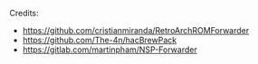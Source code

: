 Credits:

* https://github.com/cristianmiranda/RetroArchROMForwarder
* https://github.com/The-4n/hacBrewPack
* https://gitlab.com/martinpham/NSP-Forwarder